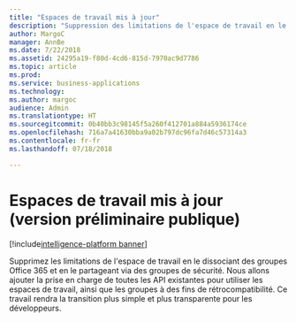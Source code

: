 ```yaml
---
title: "Espaces de travail mis à jour"
description: "Suppression des limitations de l'espace de travail en le dissociant des groupes Office 365 et en le partageant via des groupes de sécurité."
author: MargoC
manager: AnnBe
ms.date: 7/22/2018
ms.assetid: 24295a19-f80d-4cd6-815d-7970ac9d7786
ms.topic: article
ms.prod: 
ms.service: business-applications
ms.technology: 
ms.author: margoc
audience: Admin
ms.translationtype: HT
ms.sourcegitcommit: 0b40bb3c98145f5a260f412701a884a5936174ce
ms.openlocfilehash: 716a7a41630bba9a02b797dc96fa7d46c57314a3
ms.contentlocale: fr-fr
ms.lasthandoff: 07/18/2018

---
```

# <a name="upgraded-workspaces-public-preview"></a>Espaces de travail mis à jour (version préliminaire publique)

[!include[intelligence-platform banner](../../includes/intelligence-platform.md)]



Supprimez les limitations de l'espace de travail en le dissociant des groupes Office 365 et en le partageant via des groupes de sécurité. Nous allons ajouter la prise en charge de toutes les API existantes pour utiliser les espaces de travail, ainsi que les groupes à des fins de rétrocompatibilité. Ce travail rendra la transition plus simple et plus transparente pour les développeurs.

